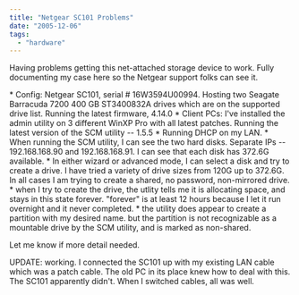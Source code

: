 ```yaml
---
title: "Netgear SC101 Problems"
date: "2005-12-06"
tags: 
  - "hardware"
---
```


Having problems getting this net-attached storage device to work. Fully documenting my case here so the Netgear support folks can see it.

\* Config: Netgear SC101, serial # 16W3594U00994. Hosting two Seagate Barracuda 7200 400 GB ST3400832A drives which are on the supported drive list. Running the latest firmware, 4.14.0 \* Client PCs: I've installed the admin utility on 3 different WinXP Pro with all latest patches. Running the latest version of the SCM utility -- 1.5.5 \* Running DHCP on my LAN. \* When running the SCM utility, I can see the two hard disks. Separate IPs -- 192.168.168.90 and 192.168.168.91. I can see that each disk has 372.6G available. \* In either wizard or advanced mode, I can select a disk and try to create a drive. I have tried a variety of drive sizes from 120G up to 372.6G. In all cases I am trying to create a shared, no password, non-mirrored drive. \* when I try to create the drive, the utlity tells me it is allocating space, and stays in this state forever. "forever" is at least 12 hours because I let it run overnight and it never completed. \* the utility does appear to create a partition with my desired name. but the partition is not recognizable as a mountable drive by the SCM utility, and is marked as non-shared.

Let me know if more detail needed.

UPDATE: working. I connected the SC101 up with my existing LAN cable which was a patch cable. The old PC in its place knew how to deal with this. The SC101 apparently didn't. When I switched cables, all was well.
